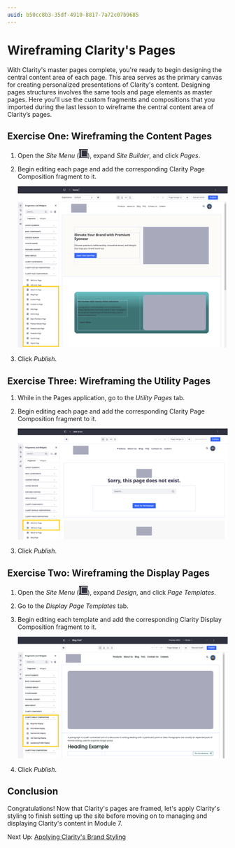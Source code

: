 ```yaml
---
uuid: b50cc8b3-35df-4910-8817-7a72c07b9685
---
```

# Wireframing Clarity's Pages

With Clarity's master pages complete, you're ready to begin designing the central content area of each page. This area serves as the primary canvas for creating personalized presentations of Clarity's content. Designing pages structures involves the same tools and page elements as master pages. Here you’ll use the custom fragments and compositions that you imported during the last lesson to wireframe the central content area of Clarity’s pages.

<!-- TASK: Provide breakdowns of each composition and include configuration instructions -->

## Exercise One: Wireframing the Content Pages

1. Open the *Site Menu* (![Site Menu](../../images/icon-product-menu.png)), expand *Site Builder*, and click *Pages*.

1. Begin editing each page and add the corresponding Clarity Page Composition fragment to it.

   ![Add the corresponding Clarity Page Composition fragment to the page.](./wireframing-claritys-pages/images/01.png)

1. Click *Publish*.

## Exercise Three: Wireframing the Utility Pages

1. While in the Pages application, go to the *Utility Pages* tab.

1. Begin editing each page and add the corresponding Clarity Page Composition fragment to it.

   ![Add the corresponding Clarity Page Composition fragment to the page.](./wireframing-claritys-pages/images/02.png)

1. Click *Publish*.

## Exercise Two: Wireframing the Display Pages

1. Open the *Site Menu* (![Site Menu](../../images/icon-product-menu.png)), expand *Design*, and click *Page Templates*.

1. Go to the *Display Page Templates* tab.

1. Begin editing each template and add the corresponding Clarity Display Composition fragment to it.

   ![Add the corresponding Clarity Display Composition fragment to the page.](./wireframing-claritys-pages/images/03.png)

1. Click *Publish*.

## Conclusion

Congratulations! Now that Clarity's pages are framed, let's apply Clarity's styling to finish setting up the site before moving on to managing and displaying Clarity's content in Module 7.

Next Up: [Applying Clarity's Brand Styling](./applying-claritys-brand-styling.md)
